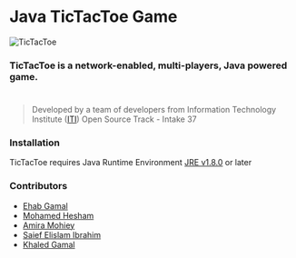 # Java TicTacToe Game
![TicTacToe](https://raw.github.com/EhabGamal/TicTacToe/master/Client/src/resources/images/tic.gif)

### TicTacToe is a network-enabled, multi-players, Java powered game.
#
> Developed by a team of developers from
> Information Technology Institute ([ITI](http://iti.gov.eg/))
> Open Source Track - Intake 37

### Installation
TicTacToe requires Java Runtime Environment [JRE v1.8.0](http://www.oracle.com/technetwork/java/javase/downloads/jre8-downloads-2133155.html) or later

### Contributors

  - [Ehab Gamal](https://github.com/EhabGamal)
  - [Mohamed Hesham](https://github.com/mhesham90)
  - [Amira Mohiey](https://github.com/AmiraMohiey)
  - [Saief Elislam Ibrahim](https://github.com/seifElislam)
  - [Khaled Gamal](https://github.com/khaledsabbah)
